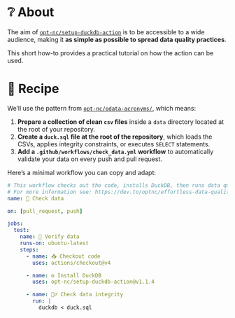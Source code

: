 # ❔ About

The aim of [`opt-nc/setup-duckdb-action`](https://github.com/opt-nc/setup-duckdb-action) is to be accessible to a wide audience, making it **as simple as possible to spread data quality practices**.

This short how-to provides a practical tutorial on how the action can be used.

# 📜 Recipe

We’ll use the pattern from [`opt-nc/odata-acronyms/`](https://github.com/opt-nc/odata-acronyms/), which means:

1. **Prepare a collection of clean `csv` files** inside a `data` directory located at the root of your repository.
2. **Create a `duck.sql` file at the root of the repository**, which loads the CSVs, applies integrity constraints, or executes `SELECT` statements.
3. **Add a `.github/workflows/check_data.yml` workflow** to automatically validate your data on every push and pull request.

Here’s a minimal workflow you can copy and adapt:

```yml
# This workflow checks out the code, installs DuckDB, then runs data quality tests.
# For more information see: https://dev.to/optnc/effortless-data-quality-wduckdb-on-github-2mkb
name: 🧪 Check data

on: [pull_request, push]

jobs:
  test:
    name: 🧪 Verify data
    runs-on: ubuntu-latest
    steps:
      - name: 📥 Checkout code
        uses: actions/checkout@v4

      - name: ⚙️ Install DuckDB
        uses: opt-nc/setup-duckdb-action@v1.1.4

      - name: 🕵️‍♂️ Check data integrity
        run: |
          duckdb < duck.sql
```
